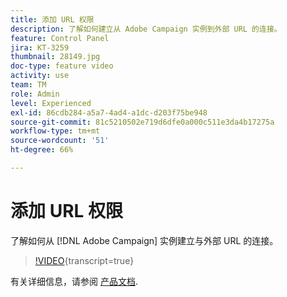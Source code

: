 ```yaml
---
title: 添加 URL 权限
description: 了解如何建立从 Adobe Campaign 实例到外部 URL 的连接。
feature: Control Panel
jira: KT-3259
thumbnail: 28149.jpg
doc-type: feature video
activity: use
team: TM
role: Admin
level: Experienced
exl-id: 86cdb284-a5a7-4ad4-a1dc-d203f75be948
source-git-commit: 81c5210502e719d6dfe0a000c511e3da4b17275a
workflow-type: tm+mt
source-wordcount: '51'
ht-degree: 66%

---
```


# 添加 URL 权限

了解如何从 [!DNL Adobe Campaign] 实例建立与外部 URL 的连接。

>[!VIDEO](https://video.tv.adobe.com/v/28149?learn=on){transcript=true}

有关详细信息，请参阅 [产品文档](https://experienceleague.adobe.com/docs/control-panel/using/performance-monitoring/url-permissions.html).
